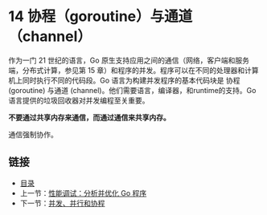 # 14 协程（goroutine）与通道（channel）

作为一门 21 世纪的语言，Go 原生支持应用之间的通信（网络，客户端和服务端，分布式计算，参见第 15 章）和程序的并发。程序可以在不同的处理器和计算机上同时执行不同的代码段。Go 语言为构建并发程序的基本代码块是 协程 (goroutine) 与通道 (channel)。他们需要语言，编译器，和runtime的支持。Go 语言提供的垃圾回收器对并发编程至关重要。

**不要通过共享内存来通信，而通过通信来共享内存。**

通信强制协作。

## 链接

- [目录](go入门教程-目录.md)
- 上一节：[性能调试：分析并优化 Go 程序](13.10.md)
- 下一节：[并发、并行和协程](14.1.md)
